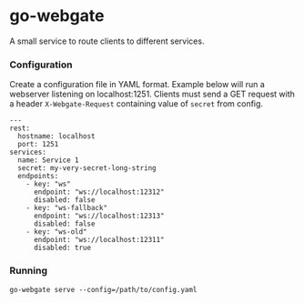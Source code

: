 # go-webgate

A small service to route clients to different services. 

### Configuration

Create a configuration file in YAML format. Example below will run a webserver listening on localhost:1251. 
Clients must send a GET request with a header `X-Webgate-Request` containing value of `secret` from config.
```
---
rest:
  hostname: localhost
  port: 1251
services:
  name: Service 1
  secret: my-very-secret-long-string
  endpoints:
    - key: "ws"
      endpoint: "ws://localhost:12312"
      disabled: false
    - key: "ws-fallback"
      endpoint: "ws://localhost:12313"
      disabled: false
    - key: "ws-old"
      endpoint: "ws://localhost:12311"
      disabled: true
```

### Running

```
go-webgate serve --config=/path/to/config.yaml
```